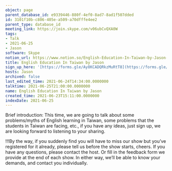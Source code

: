 ```yaml
---
object: page
parent_database_id: e9339446-880f-4ef0-8ad7-8ad1f507dded
id: 3101f10b-c806-405e-a509-a70dfffe4ee2
parent_type: database_id
meeting_link: https://join.skype.com/v06ubCvQXA0W
tags:
- Talk
- 2021-06-25
- Jason
software: Skype
notion_url: https://www.notion.so/English-Education-In-Taiwan-by-Jason-3101f10bc806405ea509a70dfffe4ee2
title: English Education In Taiwan by Jason
sign_up_here: '[https://forms.gle/Ay8KCADQRkzMuRtT8](https://forms.gle/Ay8KCADQRkzMuRtT8)'
hosts: Jason
archived: false
last_edited_time: 2021-06-24T14:34:00.0000000
talktime: 2021-06-25T21:00:00.0000000
name: English Education In Taiwan by Jason
created_time: 2021-06-23T15:11:00.0000000
indexDate: 2021-06-25
---
```




Brief introduction: This time, we are going to talk about some problems/myths of English learning in Taiwan, some problems that the students in Taiwan are facing, etc., if you have any ideas, just sign up, we are looking forward to listening to your sharing.

!!!By the way, if you suddenly find you will have to miss our show but you’ve registered for it already, please tell us before the show starts, cheers.
If you have any questions, please contact the host. Or fill in the feedback form we provide at the end of each show. In either way, we’ll be able to know your demands, and contact you individually.

